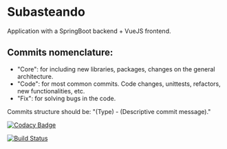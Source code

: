 # Subasteando
Application with a SpringBoot backend + VueJS frontend.

## Commits nomenclature:
- "Core": for including new libraries, packages, changes on the general architecture.
- "Code": for most common commits. Code changes, unittests, refactors, new functionalities, etc.
- "Fix": for solving bugs in the code.

Commits structure should be: "(Type) - (Descriptive commit message)."

[![Codacy Badge](https://api.codacy.com/project/badge/Grade/7149642271ab409ba7a330fd1a3f3940)](https://www.codacy.com/app/hernan-beca/Grupo-C1B-022019?utm_source=github.com&amp;utm_medium=referral&amp;utm_content=Matayas-B/Grupo-C1B-022019&amp;utm_campaign=Badge_Grade)

[![Build Status](https://travis-ci.org/Matayas-B/Grupo-C1B-022019.svg?branch=master)](https://travis-ci.org/Matayas-B/Grupo-C1B-022019)